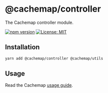 # @cachemap/controller

The Cachemap controller module.

[![npm version](https://badge.fury.io/js/%40cachemap%2Fcontroller.svg)](https://badge.fury.io/js/%40cachemap%2Fcontroller)
[![License: MIT](https://img.shields.io/badge/License-MIT-yellow.svg)](LICENSE)

## Installation

```bash
yarn add @cachemap/controller @cachemap/utils
```

## Usage

Read the Cachemap [usage guide](../../README.md#usage).
